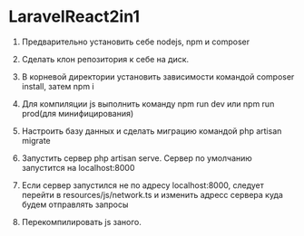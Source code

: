 # LaravelReact2in1

1. Предварительно установить себе nodejs, npm и composer

2. Сделать клон репозитория к себе на диск.

3. В корневой директории установить зависимости командой composer install, затем npm i

4. Для компиляции js выполнить команду npm run dev или npm run prod(для минифицирования)

5. Настроить базу данных и сделать миграцию командой php artisan migrate

6. Запустить сервер php artisan serve. Сервер по умолчанию запустится на localhost:8000

7. Если сервер запустился не по адресу localhost:8000, следует перейти в resources/js/network.ts и изменить адресс сервера куда будем отправлять запросы

8. Перекомпилировать js заного. 
